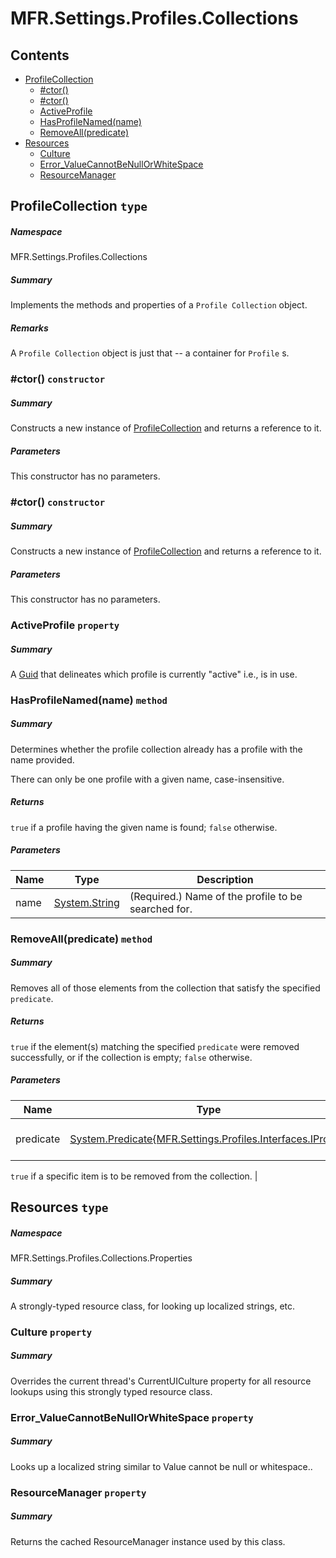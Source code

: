 <a name='assembly'></a>
# MFR.Settings.Profiles.Collections

## Contents

- [ProfileCollection](#T-MFR-Settings-Profiles-Collections-ProfileCollection 'MFR.Settings.Profiles.Collections.ProfileCollection')
  - [#ctor()](#M-MFR-Settings-Profiles-Collections-ProfileCollection-#ctor 'MFR.Settings.Profiles.Collections.ProfileCollection.#ctor')
  - [#ctor()](#M-MFR-Settings-Profiles-Collections-ProfileCollection-#ctor-System-Collections-Generic-IEnumerable{MFR-Settings-Profiles-Interfaces-IProfile}- 'MFR.Settings.Profiles.Collections.ProfileCollection.#ctor(System.Collections.Generic.IEnumerable{MFR.Settings.Profiles.Interfaces.IProfile})')
  - [ActiveProfile](#P-MFR-Settings-Profiles-Collections-ProfileCollection-ActiveProfile 'MFR.Settings.Profiles.Collections.ProfileCollection.ActiveProfile')
  - [HasProfileNamed(name)](#M-MFR-Settings-Profiles-Collections-ProfileCollection-HasProfileNamed-System-String- 'MFR.Settings.Profiles.Collections.ProfileCollection.HasProfileNamed(System.String)')
  - [RemoveAll(predicate)](#M-MFR-Settings-Profiles-Collections-ProfileCollection-RemoveAll-System-Predicate{MFR-Settings-Profiles-Interfaces-IProfile}- 'MFR.Settings.Profiles.Collections.ProfileCollection.RemoveAll(System.Predicate{MFR.Settings.Profiles.Interfaces.IProfile})')
- [Resources](#T-MFR-Settings-Profiles-Collections-Properties-Resources 'MFR.Settings.Profiles.Collections.Properties.Resources')
  - [Culture](#P-MFR-Settings-Profiles-Collections-Properties-Resources-Culture 'MFR.Settings.Profiles.Collections.Properties.Resources.Culture')
  - [Error_ValueCannotBeNullOrWhiteSpace](#P-MFR-Settings-Profiles-Collections-Properties-Resources-Error_ValueCannotBeNullOrWhiteSpace 'MFR.Settings.Profiles.Collections.Properties.Resources.Error_ValueCannotBeNullOrWhiteSpace')
  - [ResourceManager](#P-MFR-Settings-Profiles-Collections-Properties-Resources-ResourceManager 'MFR.Settings.Profiles.Collections.Properties.Resources.ResourceManager')

<a name='T-MFR-Settings-Profiles-Collections-ProfileCollection'></a>
## ProfileCollection `type`

##### Namespace

MFR.Settings.Profiles.Collections

##### Summary

Implements the methods and properties of a `Profile Collection`
object.

##### Remarks

A `Profile Collection` object is just that -- a container for
`Profile` s.

<a name='M-MFR-Settings-Profiles-Collections-ProfileCollection-#ctor'></a>
### #ctor() `constructor`

##### Summary

Constructs a new instance of
[ProfileCollection](#T-MFR-Settings-Profiles-Collections-ProfileCollection 'MFR.Settings.Profiles.Collections.ProfileCollection') and
returns a reference to it.

##### Parameters

This constructor has no parameters.

<a name='M-MFR-Settings-Profiles-Collections-ProfileCollection-#ctor-System-Collections-Generic-IEnumerable{MFR-Settings-Profiles-Interfaces-IProfile}-'></a>
### #ctor() `constructor`

##### Summary

Constructs a new instance of
[ProfileCollection](#T-MFR-Settings-Profiles-Collections-ProfileCollection 'MFR.Settings.Profiles.Collections.ProfileCollection') and
returns a reference to it.

##### Parameters

This constructor has no parameters.

<a name='P-MFR-Settings-Profiles-Collections-ProfileCollection-ActiveProfile'></a>
### ActiveProfile `property`

##### Summary

A [Guid](http://msdn.microsoft.com/query/dev14.query?appId=Dev14IDEF1&l=EN-US&k=k:System.Guid 'System.Guid') that delineates which profile is
currently "active" i.e., is in use.

<a name='M-MFR-Settings-Profiles-Collections-ProfileCollection-HasProfileNamed-System-String-'></a>
### HasProfileNamed(name) `method`

##### Summary

Determines whether the profile collection already has a profile with the
name provided.



There can only be one profile with a given name, case-insensitive.

##### Returns

`true` if a profile having the given name is found;
`false` otherwise.

##### Parameters

| Name | Type | Description |
| ---- | ---- | ----------- |
| name | [System.String](http://msdn.microsoft.com/query/dev14.query?appId=Dev14IDEF1&l=EN-US&k=k:System.String 'System.String') | (Required.) Name of the profile to be searched for. |

<a name='M-MFR-Settings-Profiles-Collections-ProfileCollection-RemoveAll-System-Predicate{MFR-Settings-Profiles-Interfaces-IProfile}-'></a>
### RemoveAll(predicate) `method`

##### Summary

Removes all of those elements from the collection that satisfy the specified
`predicate`.

##### Returns

`true` if the element(s) matching the specified
`predicate` were removed successfully, or if the collection
is empty; `false` otherwise.

##### Parameters

| Name | Type | Description |
| ---- | ---- | ----------- |
| predicate | [System.Predicate{MFR.Settings.Profiles.Interfaces.IProfile}](http://msdn.microsoft.com/query/dev14.query?appId=Dev14IDEF1&l=EN-US&k=k:System.Predicate 'System.Predicate{MFR.Settings.Profiles.Interfaces.IProfile}') | (Required.) A predicate that returns
`true` if a specific item is to be removed from the
collection. |

<a name='T-MFR-Settings-Profiles-Collections-Properties-Resources'></a>
## Resources `type`

##### Namespace

MFR.Settings.Profiles.Collections.Properties

##### Summary

A strongly-typed resource class, for looking up localized strings, etc.

<a name='P-MFR-Settings-Profiles-Collections-Properties-Resources-Culture'></a>
### Culture `property`

##### Summary

Overrides the current thread's CurrentUICulture property for all
  resource lookups using this strongly typed resource class.

<a name='P-MFR-Settings-Profiles-Collections-Properties-Resources-Error_ValueCannotBeNullOrWhiteSpace'></a>
### Error_ValueCannotBeNullOrWhiteSpace `property`

##### Summary

Looks up a localized string similar to Value cannot be null or whitespace..

<a name='P-MFR-Settings-Profiles-Collections-Properties-Resources-ResourceManager'></a>
### ResourceManager `property`

##### Summary

Returns the cached ResourceManager instance used by this class.
